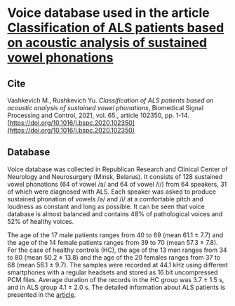 # Voice database used in the article [Classification of ALS patients based on acoustic analysis of sustained vowel phonations](https://arxiv.org/abs/2012.07347) 

## Cite
Vashkevich M., Rushkevich Yu. *Classification of ALS patients based on acoustic analysis of sustained vowel phonations*, Biomedical Signal Processing and Control, 2021, vol. 65., article 102350, pp. 1-14.
[https://doi.org/10.1016/j.bspc.2020.102350](https://doi.org/10.1016/j.bspc.2020.102350)

## Database
Voice database was collected in Republican Research and Clinical Center of Neurology and Neurosurgery (Minsk, Belarus). It consists of 128 sustained vowel phonations (64 of vowel /a/ and 64 of vowel /i/) from 64 speakers, 31 of which were diagnosed with ALS. Each speaker was asked to produce sustained phonation of vowels /a/ and /i/ at a comfortable pitch and loudness as constant and long as possible. It can be seen that voice database is almost balanced and contains 48\% of pathological voices and 52\% of healthy voices.

The age of the 17 male patients ranges from 40 to 69 (mean 61.1 ± 7.7) and the age of the 14 female patients ranges from 39 to 70 (mean 57.3 ± 7.8). For the case of healthy controls (HC), the age of the 13 men ranges from 34 to 80 (mean 50.2 ± 13.8) and the age of the 20 females ranges from 37 to 68 (mean 56.1 ± 9.7). The samples were recorded at 44.1 kHz using different smartphones with a regular headsets and stored as 16 bit uncompressed PCM files. Average duration of the records in the HC group was 3.7 ± 1.5 s, and in ALS group 4.1 ± 2.0 s. The detailed information about ALS patients is presented in the [article](https://arxiv.org/abs/2012.07347).
